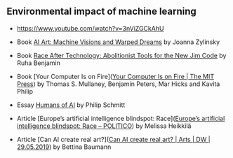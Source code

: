 ## Environmental impact of machine learning

- https://www.youtube.com/watch?v=3nViZGCkAhU

- Book [AI Art: Machine Visions and Warped Dreams](http://www.openhumanitiespress.org/books/titles/ai-art/) by Joanna Zylinsky

- Book [Race After Technology: Abolitionist Tools for the New Jim Code](https://www.wiley.com/en-us/Race+After+Technology:+Abolitionist+Tools+for+the+New+Jim+Code-p-9781509526437) by Ruha Benjamin

- Book [Your Computer Is on Fire]([Your Computer Is on Fire | The MIT Press](https://mitpress.mit.edu/books/your-computer-fire)) by Thomas S. Mullaney, Benjamin Peters, Mar Hicks and Kavita Philip

- Essay [Humans of AI](https://humans-of.ai/editorial/) by Philip Schmitt

- Article [Europe’s artificial intelligence blindspot: Race]([Europe’s artificial intelligence blindspot: Race – POLITICO](https://www.politico.eu/article/europe-artificial-intelligence-blindspot-race-algorithmic-harm/?utm_medium=Social&utm_source=Twitter)) by Melissa Heikkilä

- Article [Can AI create real art?]([Can AI create real art? | Arts | DW | 29.05.2019](https://www.dw.com/en/can-ai-create-real-art/a-48958456)) by Bettina Baumann
